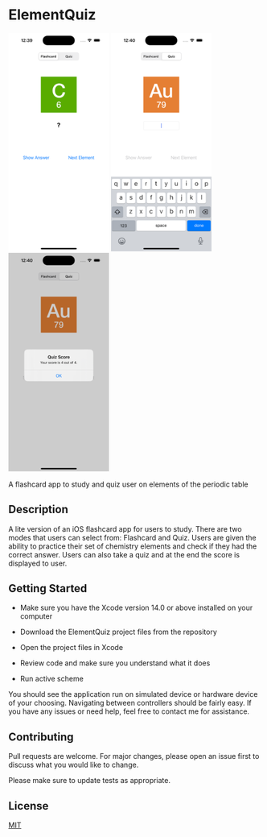 # ElementQuiz

<kbd><img width="200" src="ElementQuiz/AppScreenshots/flashcard1.png"></kbd> <kbd><img width="200" src="ElementQuiz/AppScreenshots/flashcard2.png"></kbd> <kbd><img width="200" src="ElementQuiz/AppScreenshots/flashcard3.png"></kbd>

A flashcard app to study and quiz user on elements of the periodic table

## Description

A lite version of an iOS flashcard app for users to study. There are two modes that users can select from: Flashcard and Quiz. Users are given the ability to practice their set of chemistry elements and check if they had the correct answer. Users can also take a quiz and at the end the score is displayed to user.

## Getting Started

- Make sure you have the Xcode version 14.0 or above installed on your computer

- Download the ElementQuiz project files from the repository

- Open the project files in Xcode

- Review code and make sure you understand what it does

- Run active scheme

You should see the application run on simulated device or hardware device of your choosing. Navigating between controllers should be fairly easy. If you have any issues or need help, feel free to contact me for assistance.



## Contributing

Pull requests are welcome. For major changes, please open an issue first
to discuss what you would like to change.

Please make sure to update tests as appropriate.

## License

[MIT](https://choosealicense.com/licenses/mit/)
